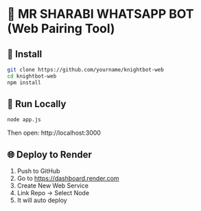# 🦋 MR SHARABI WHATSAPP BOT (Web Pairing Tool)

## 🚀 Install

```bash
git clone https://github.com/yourname/knightbot-web
cd knightbot-web
npm install
```

## 🧪 Run Locally

```bash
node app.js
```

Then open: http://localhost:3000

## 🌐 Deploy to Render

1. Push to GitHub
2. Go to https://dashboard.render.com
3. Create New Web Service
4. Link Repo → Select Node
5. It will auto deploy